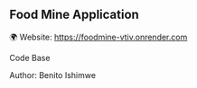 ## Food Mine Application

🌍 Website: https://foodmine-vtiv.onrender.com

Code Base

Author: Benito Ishimwe
